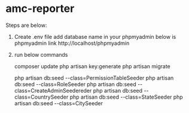 # amc-reporter


Steps are below:

1. Create .env file
	add database name in your phpmyadmin below is phpmyadmin link
    http://localhost/phpmyadmin

2. run below commands

    composer update
    php artisan key:generate
    php artisan migrate

    php artisan db:seed --class=PermissionTableSeeder
    php artisan db:seed --class=RoleSeeder
    php artisan db:seed --class=CreateAdminSeedereder
    php artisan db:seed --class=CountrySeeder
    php artisan db:seed --class=StateSeeder
    php artisan db:seed --class=CitySeeder
